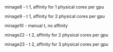 minage8 - t 1, affinity for 1 physical cores per gpu

minage9 - t 1, affinity for 2 physical cores per gpu

minage10 - manual t, no affinity

minage22 - t 2, affinity for 2 physical cores per gpu

minage23 - t 2, affinity for 3 physical cores per gpu
